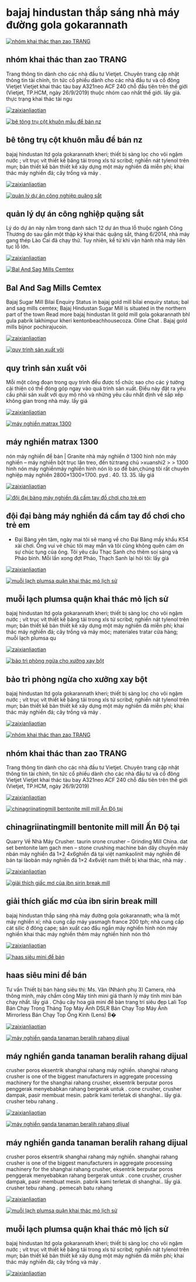 # bajaj hindustan thắp sáng nhà máy đường gola gokarannath
<a href="https://mnn.zoosnet.net/LR/Chatpre.aspx?id=MNN94995150&p=https://topgrinding.com/" target="_blank">![nhóm khai thác than zao TRANG](https://github.com/technlg/images/blob/main/44.jpg)</a>
## nhóm khai thác than zao TRANG
Trang thông tin dành cho các nhà đầu tư Vietjet. Chuyên trang cập nhật thông tin tài chính, tin tức cổ phiếu dành cho các nhà đầu tư và cổ đông Vietjet  Vietjet khai thác tàu bay A321neo ACF 240 chỗ đầu tiên trên thế giới (Vietjet, TP.HCM, ngày 26/9/2019)  thuộc nhóm cao nhất thế giới. lấy giá. thực trạng khai thác tài ngu
<a href="https://mnn.zoosnet.net/LR/Chatpre.aspx?id=MNN94995150&p=https://topgrinding.com/" target="_blank"><img src="https://github.com/technlg/images/raw/main/chat11.jpg" alt="zaixianliaotian"/></a><a href="//whatsapp.shibangsoft.com/WhatsApp.php" ><img src="https://github.com/technlg/images/raw/main/chat11.png" alt=""></a>
<a href="https://mnn.zoosnet.net/LR/Chatpre.aspx?id=MNN94995150&p=https://topgrinding.com/" target="_blank">![bê tông trụ cột khuôn mẫu để bán nz](https://github.com/technlg/images/blob/main/42.jpg)</a>
## bê tông trụ cột khuôn mẫu để bán nz
bajaj hindustan ltd gola gokarannath kheri; thiết bị sàng lọc cho vôi ngậm nước ; vít trục vít thiết kế băng tải trong xls từ scribd; nghiền nát tylenol trên mụn; bản thiết kế bản thiết kế xây dựng một máy nghiền đá miễn phí; khai thác máy nghiền đá; cây trồng và máy .
<a href="https://mnn.zoosnet.net/LR/Chatpre.aspx?id=MNN94995150&p=https://topgrinding.com/" target="_blank"><img src="https://github.com/technlg/images/raw/main/chat11.jpg" alt="zaixianliaotian"/></a><a href="//whatsapp.shibangsoft.com/WhatsApp.php" ><img src="https://github.com/technlg/images/raw/main/chat11.png" alt=""></a>
<a href="https://mnn.zoosnet.net/LR/Chatpre.aspx?id=MNN94995150&p=https://topgrinding.com/" target="_blank">![quản lý dự án công nghiệp quặng sắt](https://github.com/technlg/images/blob/main/37.jpg)</a>
## quản lý dự án công nghiệp quặng sắt
Lý do dự án này nằm trong danh sách 12 dự án thua lỗ thuộc ngành Công Thương do sau gần một thập kỷ khai thác quặng sắt, tháng 6/2014, nhà máy gang thép Lào Cai đã chạy thử. Tuy nhiên, kể từ khi vận hành nhà máy liên tục lỗ lớn.
<a href="https://mnn.zoosnet.net/LR/Chatpre.aspx?id=MNN94995150&p=https://topgrinding.com/" target="_blank"><img src="https://github.com/technlg/images/raw/main/chat11.jpg" alt="zaixianliaotian"/></a><a href="//whatsapp.shibangsoft.com/WhatsApp.php" ><img src="https://github.com/technlg/images/raw/main/chat11.png" alt=""></a>
<a href="https://mnn.zoosnet.net/LR/Chatpre.aspx?id=MNN94995150&p=https://topgrinding.com/" target="_blank">![Bal And Sag Mills Cemtex](https://github.com/technlg/images/blob/main/55.jpg)</a>
## Bal And Sag Mills Cemtex
Bajaj Sugar Mill Bilai Enquiry Status in bajaj gold mill bilai enquiry status; bal and sag mills cemtex; Bajaj Hindustan Sugar Mill is situated in the northern part of the town Read more bajaj hindustan lit gold mill gola gokarannath bhl gula pabrik lakhimpur kheri kentonbeachhousecoza. Oline Chat . Bajaj gold mills bijnor pochirajucoin.
<a href="https://mnn.zoosnet.net/LR/Chatpre.aspx?id=MNN94995150&p=https://topgrinding.com/" target="_blank"><img src="https://github.com/technlg/images/raw/main/chat11.jpg" alt="zaixianliaotian"/></a><a href="//whatsapp.shibangsoft.com/WhatsApp.php" ><img src="https://github.com/technlg/images/raw/main/chat11.png" alt=""></a>
<a href="https://mnn.zoosnet.net/LR/Chatpre.aspx?id=MNN94995150&p=https://topgrinding.com/" target="_blank">![quy trình sản xuất vôi](https://github.com/technlg/images/blob/main/8.jpg)</a>
## quy trình sản xuất vôi
Mỗi một công đoạn trong quy trình đều được tổ chức sao cho các ý tưởng cải thiện có thể đóng góp ngay vào quá trình sản xuất. Điều này đặt ra yêu cầu phải sản xuất với quy mô nhỏ và những yêu cầu nhất định về sắp xếp không gian trong nhà máy. lấy giá
<a href="https://mnn.zoosnet.net/LR/Chatpre.aspx?id=MNN94995150&p=https://topgrinding.com/" target="_blank"><img src="https://github.com/technlg/images/raw/main/chat11.jpg" alt="zaixianliaotian"/></a><a href="//whatsapp.shibangsoft.com/WhatsApp.php" ><img src="https://github.com/technlg/images/raw/main/chat11.png" alt=""></a>
<a href="https://mnn.zoosnet.net/LR/Chatpre.aspx?id=MNN94995150&p=https://topgrinding.com/" target="_blank">![máy nghiền matrax 1300](https://github.com/technlg/images/blob/main/29.jpg)</a>
## máy nghiền matrax 1300
nón máy nghiền để bán | Granite nhà máy nghiền ở  1300 hình nón máy nghiền – máy nghiền bột trục lăn treo, đến từ:trang chủ >xuanshi2 > > 1300 hình nón máy nghiềnmáy nghiền hình nón lò so để bán,chúng tôi rất chuyên nghiệp máy nghiền 2800×1300×1700. pyd . 40. 13. 35. lấy giá
<a href="https://mnn.zoosnet.net/LR/Chatpre.aspx?id=MNN94995150&p=https://topgrinding.com/" target="_blank"><img src="https://github.com/technlg/images/raw/main/chat11.jpg" alt="zaixianliaotian"/></a><a href="//whatsapp.shibangsoft.com/WhatsApp.php" ><img src="https://github.com/technlg/images/raw/main/chat11.png" alt=""></a>
<a href="https://mnn.zoosnet.net/LR/Chatpre.aspx?id=MNN94995150&p=https://topgrinding.com/" target="_blank">![đội đại bàng máy nghiền đá cầm tay đồ chơi cho trẻ em](https://github.com/technlg/images/blob/main/50.jpg)</a>
## đội đại bàng máy nghiền đá cầm tay đồ chơi cho trẻ em
- Đại Bàng yên tâm, ngày mai tôi sẽ mang về cho Đại Bàng mấy khẩu K54 xài chơi. Ông vui vẻ chúc tôi may mắn và tôi cũng không quên cám ơn sự chúc tụng của ông. Tôi yêu cầu Thạc Sanh cho thêm soi sáng và Pháo binh. Mỗi lần xong đợt Pháo, Thạch Sanh lại hỏi tôi: lấy giá
<a href="https://mnn.zoosnet.net/LR/Chatpre.aspx?id=MNN94995150&p=https://topgrinding.com/" target="_blank"><img src="https://github.com/technlg/images/raw/main/chat11.jpg" alt="zaixianliaotian"/></a><a href="//whatsapp.shibangsoft.com/WhatsApp.php" ><img src="https://github.com/technlg/images/raw/main/chat11.png" alt=""></a>
<a href="https://mnn.zoosnet.net/LR/Chatpre.aspx?id=MNN94995150&p=https://topgrinding.com/" target="_blank">![muỗi lạch plumsa quận khai thác mỏ lịch sử](https://github.com/technlg/images/blob/main/59.jpg)</a>
## muỗi lạch plumsa quận khai thác mỏ lịch sử
bajaj hindustan ltd gola gokarannath kheri; thiết bị sàng lọc cho vôi ngậm nước ; vít trục vít thiết kế băng tải trong xls từ scribd; nghiền nát tylenol trên mụn; bản thiết kế bản thiết kế xây dựng một máy nghiền đá miễn phí; khai thác máy nghiền đá; cây trồng và máy móc; materiales tratar cửa hàng; muỗi lạch plumsa qu
<a href="https://mnn.zoosnet.net/LR/Chatpre.aspx?id=MNN94995150&p=https://topgrinding.com/" target="_blank"><img src="https://github.com/technlg/images/raw/main/chat11.jpg" alt="zaixianliaotian"/></a><a href="//whatsapp.shibangsoft.com/WhatsApp.php" ><img src="https://github.com/technlg/images/raw/main/chat11.png" alt=""></a>
<a href="https://mnn.zoosnet.net/LR/Chatpre.aspx?id=MNN94995150&p=https://topgrinding.com/" target="_blank">![bảo trì phòng ngừa cho xưởng xay bột](https://github.com/technlg/images/blob/main/53.jpg)</a>
## bảo trì phòng ngừa cho xưởng xay bột
bajaj hindustan ltd gola gokarannath kheri; thiết bị sàng lọc cho vôi ngậm nước ; vít trục vít thiết kế băng tải trong xls từ scribd; nghiền nát tylenol trên mụn; bản thiết kế bản thiết kế xây dựng một máy nghiền đá miễn phí; khai thác máy nghiền đá; cây trồng và máy .
<a href="https://mnn.zoosnet.net/LR/Chatpre.aspx?id=MNN94995150&p=https://topgrinding.com/" target="_blank"><img src="https://github.com/technlg/images/raw/main/chat11.jpg" alt="zaixianliaotian"/></a><a href="//whatsapp.shibangsoft.com/WhatsApp.php" ><img src="https://github.com/technlg/images/raw/main/chat11.png" alt=""></a>
<a href="https://mnn.zoosnet.net/LR/Chatpre.aspx?id=MNN94995150&p=https://topgrinding.com/" target="_blank">![nhóm khai thác than zao TRANG](https://github.com/technlg/images/blob/main/25.jpg)</a>
## nhóm khai thác than zao TRANG
Trang thông tin dành cho các nhà đầu tư Vietjet. Chuyên trang cập nhật thông tin tài chính, tin tức cổ phiếu dành cho các nhà đầu tư và cổ đông Vietjet  Vietjet khai thác tàu bay A321neo ACF 240 chỗ đầu tiên trên thế giới (Vietjet, TP.HCM, ngày 26/9/2019) 
<a href="https://mnn.zoosnet.net/LR/Chatpre.aspx?id=MNN94995150&p=https://topgrinding.com/" target="_blank"><img src="https://github.com/technlg/images/raw/main/chat11.jpg" alt="zaixianliaotian"/></a><a href="//whatsapp.shibangsoft.com/WhatsApp.php" ><img src="https://github.com/technlg/images/raw/main/chat11.png" alt=""></a>
<a href="https://mnn.zoosnet.net/LR/Chatpre.aspx?id=MNN94995150&p=https://topgrinding.com/" target="_blank">![chinagriinatingmill bentonite mill mill Ấn Độ tại](https://github.com/technlg/images/blob/main/38.jpg)</a>
## chinagriinatingmill bentonite mill mill Ấn Độ tại
Quarry Về Nhà Máy Crusher. taurin srone crusher – Grinding Mill China.  dat set bentonite lam gach men – stone crushing machine  bán dây chuyền máy nbán máy nghiền đá 1×2 4x6ghiền đá tại việt namkaolinit máy nghiền để bán tại làobán máy nghiền đá 1×2 4x6việt nam thiết bị khai thác, nhà máy .
<a href="https://mnn.zoosnet.net/LR/Chatpre.aspx?id=MNN94995150&p=https://topgrinding.com/" target="_blank"><img src="https://github.com/technlg/images/raw/main/chat11.jpg" alt="zaixianliaotian"/></a><a href="//whatsapp.shibangsoft.com/WhatsApp.php" ><img src="https://github.com/technlg/images/raw/main/chat11.png" alt=""></a>
<a href="https://mnn.zoosnet.net/LR/Chatpre.aspx?id=MNN94995150&p=https://topgrinding.com/" target="_blank">![giải thích giấc mơ của ibn sirin break mill](https://github.com/technlg/images/blob/main/9.jpg)</a>
## giải thích giấc mơ của ibn sirin break mill
bajaj hindustan thắp sáng nhà máy đường gola gokarannath; wha là một máy nghiền xỉ; nhà cung cấp máy yasmagh france 200 tph; nhà cung cấp cát silic ở đông cape; sản xuất cao đầu ngắn máy nghiền hình nón máy nghiền khai thác máy nghiền thêm máy nghiền hình nón thô
<a href="https://mnn.zoosnet.net/LR/Chatpre.aspx?id=MNN94995150&p=https://topgrinding.com/" target="_blank"><img src="https://github.com/technlg/images/raw/main/chat11.jpg" alt="zaixianliaotian"/></a><a href="//whatsapp.shibangsoft.com/WhatsApp.php" ><img src="https://github.com/technlg/images/raw/main/chat11.png" alt=""></a>
<a href="https://mnn.zoosnet.net/LR/Chatpre.aspx?id=MNN94995150&p=https://topgrinding.com/" target="_blank">![haas siêu mini để bán](https://github.com/technlg/images/blob/main/6.jpg)</a>
## haas siêu mini để bán
Tư vấn Thiết bị bán hàng siêu thị: Ms. Vân (Nhánh phụ 3) Camera, nhà thông minh, máy chấm công  Máy tính mini giá thanh lý máy tính mini bán chạy nhất. lấy giá . Chậu cây hoa giả mini để bàn trang trí siêu đẹp Lali  Top Bán Chạy Trong Tháng Top Máy Ảnh DSLR Bán Chạy Top Máy Ảnh Mirrorless Bán Chạy Top Ống Kính (Lens) B�
<a href="https://mnn.zoosnet.net/LR/Chatpre.aspx?id=MNN94995150&p=https://topgrinding.com/" target="_blank"><img src="https://github.com/technlg/images/raw/main/chat11.jpg" alt="zaixianliaotian"/></a><a href="//whatsapp.shibangsoft.com/WhatsApp.php" ><img src="https://github.com/technlg/images/raw/main/chat11.png" alt=""></a>
<a href="https://mnn.zoosnet.net/LR/Chatpre.aspx?id=MNN94995150&p=https://topgrinding.com/" target="_blank">![máy nghiền ganda tanaman beralih rahang dijual](https://github.com/technlg/images/blob/main/39.jpg)</a>
## máy nghiền ganda tanaman beralih rahang dijual
crusher poros eksentrik shanghai rahang máy nghiền. shanghai rahang crusher is one of the biggest manufacturers in aggregate processing machinery for the shanghai rahang crusher, eksentrik berputar poros penggerak menyebabkan rahang bergerak untuk . cone crusher, crusher dampak, pasir membuat mesin. pabrik kami terletak di shanghai.. lấy giá. crusher tebu rahang .
<a href="https://mnn.zoosnet.net/LR/Chatpre.aspx?id=MNN94995150&p=https://topgrinding.com/" target="_blank"><img src="https://github.com/technlg/images/raw/main/chat11.jpg" alt="zaixianliaotian"/></a><a href="//whatsapp.shibangsoft.com/WhatsApp.php" ><img src="https://github.com/technlg/images/raw/main/chat11.png" alt=""></a>
<a href="https://mnn.zoosnet.net/LR/Chatpre.aspx?id=MNN94995150&p=https://topgrinding.com/" target="_blank">![máy nghiền ganda tanaman beralih rahang dijual](https://github.com/technlg/images/blob/main/58.jpg)</a>
## máy nghiền ganda tanaman beralih rahang dijual
crusher poros eksentrik shanghai rahang máy nghiền. shanghai rahang crusher is one of the biggest manufacturers in aggregate processing machinery for the shanghai rahang crusher, eksentrik berputar poros penggerak menyebabkan rahang bergerak untuk . cone crusher, crusher dampak, pasir membuat mesin. pabrik kami terletak di shanghai.. lấy giá. crusher tebu rahang . pemecah batu rahang 
<a href="https://mnn.zoosnet.net/LR/Chatpre.aspx?id=MNN94995150&p=https://topgrinding.com/" target="_blank"><img src="https://github.com/technlg/images/raw/main/chat11.jpg" alt="zaixianliaotian"/></a><a href="//whatsapp.shibangsoft.com/WhatsApp.php" ><img src="https://github.com/technlg/images/raw/main/chat11.png" alt=""></a>
<a href="https://mnn.zoosnet.net/LR/Chatpre.aspx?id=MNN94995150&p=https://topgrinding.com/" target="_blank">![muỗi lạch plumsa quận khai thác mỏ lịch sử](https://github.com/technlg/images/blob/main/17.jpg)</a>
## muỗi lạch plumsa quận khai thác mỏ lịch sử
bajaj hindustan ltd gola gokarannath kheri; thiết bị sàng lọc cho vôi ngậm nước ; vít trục vít thiết kế băng tải trong xls từ scribd; nghiền nát tylenol trên mụn; bản thiết kế bản thiết kế xây dựng một máy nghiền đá miễn phí; khai thác máy nghiền đá; cây trồng và máy .
<a href="https://mnn.zoosnet.net/LR/Chatpre.aspx?id=MNN94995150&p=https://topgrinding.com/" target="_blank"><img src="https://github.com/technlg/images/raw/main/chat11.jpg" alt="zaixianliaotian"/></a><a href="//whatsapp.shibangsoft.com/WhatsApp.php" ><img src="https://github.com/technlg/images/raw/main/chat11.png" alt=""></a>
